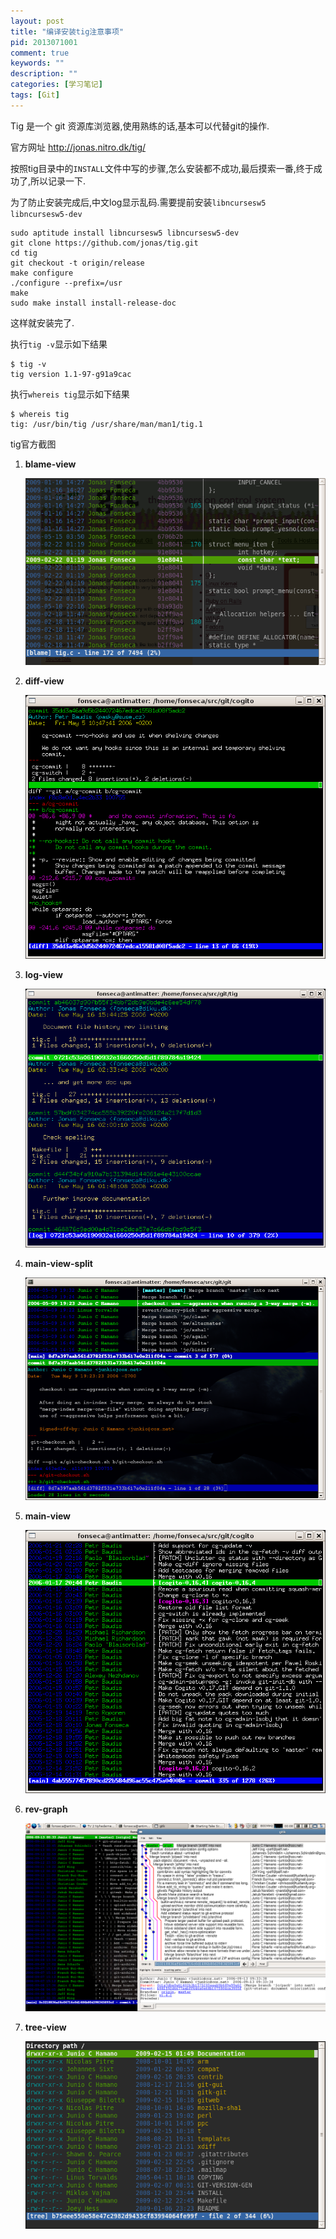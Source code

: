 ```yaml
---
layout: post
title: "编译安装tig注意事项"
pid: 2013071001
comment: true
keywords: ""
description: ""
categories: [学习笔记]
tags: [Git]
---
```


Tig 是一个 git 资源库浏览器,使用熟练的话,基本可以代替git的操作.

官方网址 <http://jonas.nitro.dk/tig/>

按照tig目录中的`INSTALL`文件中写的步骤,怎么安装都不成功,最后摸索一番,终于成功了,所以记录一下.

为了防止安装完成后,中文log显示乱码.需要提前安装`libncursesw5 libncursesw5-dev`


    sudo aptitude install libncursesw5 libncursesw5-dev
    git clone https://github.com/jonas/tig.git
    cd tig
    git checkout -t origin/release
    make configure
    ./configure --prefix=/usr
    make
    sudo make install install-release-doc
    
这样就安装完了.

执行`tig -v`显示如下结果

    $ tig -v
    tig version 1.1-97-g91a9cac

执行`whereis tig`显示如下结果

    $ whereis tig
    tig: /usr/bin/tig /usr/share/man/man1/tig.1
    
tig官方截图

1. **blame-view**

    ![blame-view](/uploads/2013/07/10_01-blame-view.png)

2. **diff-view**

    ![diff-view](/uploads/2013/07/10_02-diff-view.png)
    
3. **log-view**
    
    ![log-view](/uploads/2013/07/10_03-log-view.png)
    
4. **main-view-split**

    ![main-view-split](/uploads/2013/07/10_04-main-view-split.png)
    
5. **main-view**

    ![main-view](/uploads/2013/07/10_05-main-view.png)
    
6. **rev-graph**
    
    ![rev-graph](/uploads/2013/07/10_06-rev-graph.png)
    
7. **tree-view**

    ![tree-view](/uploads/2013/07/10_07-tree-view.png)
